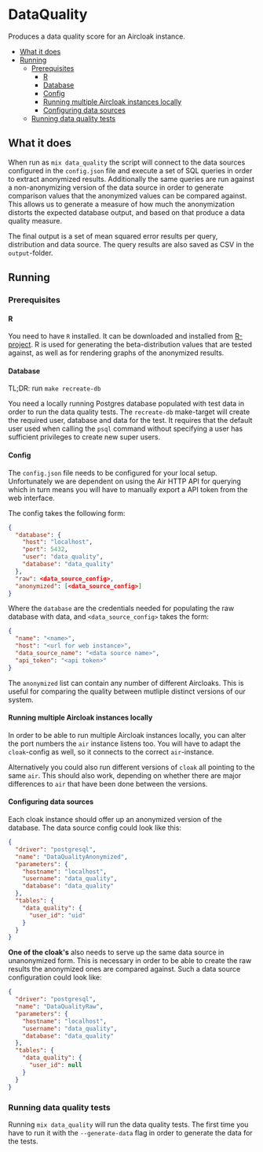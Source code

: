 # DataQuality

Produces a data quality score for an Aircloak instance.

- [What it does](#what-it-does)
- [Running](#running)
  - [Prerequisites](#prerequisites)
    - [R](#r)
    - [Database](#database)
    - [Config](#config)
    - [Running multiple Aircloak instances locally](#running-multiple-aircloak-instances-locally)
    - [Configuring data sources](#configuring-data-sources)
  - [Running data quality tests](#running-data-quality-tests)

## What it does

When run as `mix data_quality` the script will connect to the data sources
configured in the `config.json` file and execute a set of SQL queries in order
to extract anonymized results. Additionally the same queries are run against a non-anonymizing
version of the data source in order to generate comparison values that the anonymized
values can be compared against. This allows us to generate a measure of how much the
anonymization distorts the expected database output, and based on that produce a
data quality measure.

The final output is a set of mean squared error results per query, distribution and
data source. The query results are also saved as CSV in the `output`-folder.

## Running

### Prerequisites

#### R

You need to have `R` installed. It can be downloaded and installed from [R-project](https://www.r-project.org/).
R is used for generating the beta-distribution values that are tested against,
as well as for rendering graphs of the anonymized results.

#### Database

TL;DR: run `make recreate-db`

You need a locally running Postgres database populated with test data in order to run the data quality tests.
The `recreate-db` make-target will create the required user, database and data for the test.
It requires that the default user used when calling the `psql` command without specifying a user
has sufficient privileges to create new super users.

#### Config

The `config.json` file needs to be configured for your local setup.
Unfortunately we are dependent on using the Air HTTP API for querying
which in turn means you will have to manually export a API token from the
web interface.

The config takes the following form:

```json
{
  "database": {
    "host": "localhost",
    "port": 5432,
    "user": "data_quality",
    "database": "data_quality"
  },
  "raw": <data_source_config>,
  "anonymized": [<data_source_config>]
}
```

Where the `database` are the credentials needed for populating the raw database with data,
and `<data_source_config>` takes the form:

```json
{
  "name": "<name>",
  "host": "<url for web instance>",
  "data_source_name": "<data source name>",
  "api_token": "<api token>"
}
```

The `anonymized` list can contain any number of different Aircloaks. This is useful
for comparing the quality between mutliple distinct versions of our system.

#### Running multiple Aircloak instances locally

In order to be able to run multiple Aircloak instances locally, you can alter
the port numbers the `air` instance listens too. You will have to adapt the
`cloak`-config as well, so it connects to the correct `air`-instance.

Alternatively you could also run different versions of `cloak` all pointing to the same
`air`. This should also work, depending on whether there are major differences to `air`
that have been done between the versions.

#### Configuring data sources

Each cloak instance should offer up an anonymized version of the database.
The data source config could look like this:

```json
{
  "driver": "postgresql",
  "name": "DataQualityAnonymized",
  "parameters": {
    "hostname": "localhost",
    "username": "data_quality",
    "database": "data_quality"
  },
  "tables": {
    "data_quality": {
      "user_id": "uid"
    }
  }
}
```

__One of the cloak's__ also needs to serve up the same data source in unanonymized form.
This is necessary in order to be able to create the raw results the anonymized ones are
compared against. Such a data source configuration could look like:

```json
{
  "driver": "postgresql",
  "name": "DataQualityRaw",
  "parameters": {
    "hostname": "localhost",
    "username": "data_quality",
    "database": "data_quality"
  },
  "tables": {
    "data_quality": {
      "user_id": null
    }
  }
}
```

### Running data quality tests

Running `mix data_quality` will run the data quality tests.
The first time you have to run it with the `--generate-data` flag in order
to generate the data for the tests.
